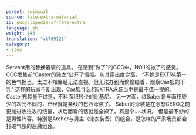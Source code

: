```yaml
---
parent: swimsuit
source: fate-extra-material
id: encyclopedia-of-fate-extra
language: zh
weight: 143
translation: "vt789123"
category:
- item
---
```


Servant用的替换着装的道具。
在感到“做了”的CCC中，NO.1的做了的感觉。
CCC发售前“Caster的泳衣”公开了情报。从其露出度之高，
“不愧是EXTRA第一的色气担当。太过不知廉耻无法直视。但无法办到而偷偷瞄着，观察Cas狐的下乳”
这样的玩家不断出现，Cas狐什么的EXTRA泳装当中是最不值一提的。
Caster充其量不过是，不料面积较少的比基尼。
另一方面，红Saber是与面积较少的次元不同的，已经就是条线的巴西泳装了。
Saber的泳装是在惹怒CERO之前更加进攻进攻的纽量，从后面看的话就是全裸了。真是个~~状况。
但是最不妙的是男性阵容。特别是Archer与男主（泳衣装备）的组合，是怎样的严肃场景都会打破气氛的恶魔组合。
